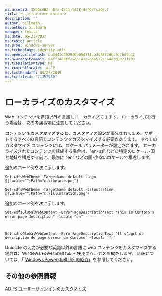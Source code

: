 ```yaml
---
ms.assetid: 38bbc002-a8fa-4211-9328-4ef67fca0acf
title: ローカライズのカスタマイズ
description: ''
author: billmath
ms.author: billmath
manager: femila
ms.date: 05/31/2017
ms.topic: article
ms.prod: windows-server
ms.technology: identity-adfs
ms.openlocfilehash: ba3441d362960e054791ca3d6872dba6c7bd9a12
ms.sourcegitcommit: 6aff3d88ff22ea141a6ea6572a5ad8dd6321f199
ms.translationtype: MT
ms.contentlocale: ja-JP
ms.lasthandoff: 09/27/2019
ms.locfileid: "71357980"
---
```

# <a name="customization-for-localization"></a>ローカライズのカスタマイズ 


Web コンテンツを英語以外の言語にローカライズできます。 ローカライズを行う場合は、次の考慮事項に注意してください。  
  
コンテンツをカスタマイズすると、カスタマイズ設定が優先されるため、サポートするすべての言語でコンテンツをカスタマイズする必要があります。 すべてのカスタマイズ コンテンツには、ロケール パラメーターが設定されます。 ローカライズされたコンテンツを構成する場合は、"en\-us" などの特定のロケール\-国と地域を構成する前に、最初に "en" などの国\-少ないロケールで構成します。  
  
追加のコード例を次に示します。  
  
    
    Set-AdfsWebTheme -TargetName default -Logo @{Locale="";Path="c:\contoso.png"}  
      
    Set-AdfsWebTheme -TargetName default -Illustration @{Locale="";Path="c:\illustration.png"}  

  
追加のコード例を次に示します。  
  
 
    Set-AdfsGlobalWebContent -ErrorPageDescriptionText "This is Contoso's error page description" –locale "en"  
  
  

    Set-AdfsGlobalWebContent -ErrorPageDescriptionText "Il s'agit de description de page erreur de Contoso" –locale "fr"  
 
  
Unicode の入力が必要な英語以外の言語に web コンテンツをカスタマイズする場合は、Windows PowerShell ISE を使用することをお勧めします。 詳細については、「 [Windows PowerShell ISE の紹介](https://technet.microsoft.com/library/dd315244.aspx)」を参照してください。  

## <a name="additional-references"></a>その他の参照情報 
[AD FS ユーザーサインインのカスタマイズ](AD-FS-user-sign-in-customization.md) 
